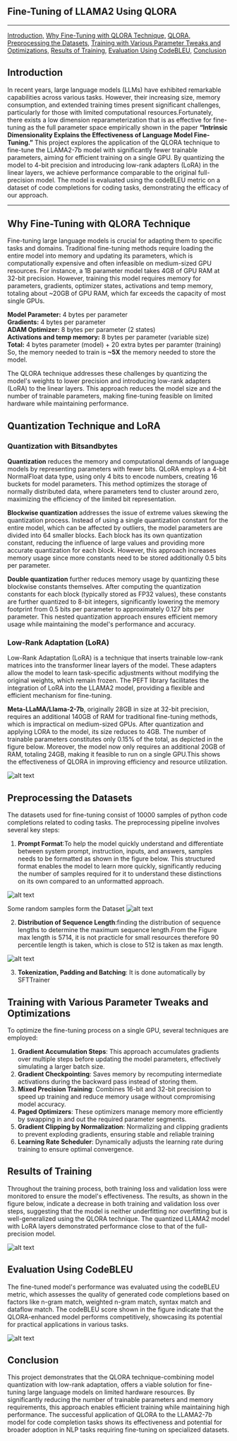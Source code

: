## Fine-Tuning of LLAMA2 Using QLORA

---

[Introduction,](#introduction)
[Why Fine-Tuning with QLORA Technique,](#why-fine-tuning-with-qlora-technique)
[QLORA,](#quantization-technique-and-lora)
[Preprocessing the Datasets,](#preprocessing-the-datasets)
[Training with Various Parameter Tweaks and Optimizations,](#training-with-various-parameter-tweaks-and-optimizations)
[Results of Training,](#results-of-training)
[Evaluation Using CodeBLEU,](#evaluation-using-codebleu)
[Conclusion](#conclusion)

## Introduction

In recent years, large language models (LLMs) have exhibited remarkable capabilities across various tasks. However, their increasing size, memory consumption, and extended training times present significant challenges, particularly for those with limited computational resources.Fortunately, there exists a low dimension reparameterization that is as effective for fine-tuning as the full parameter space empirically shown in the paper **“Intrinsic Dimensionality Explains the Effectiveness of Language Model Fine-Tuning.”** This project explores the application of the QLORA technique to fine-tune the LLAMA2-7b model with significantly fewer trainable parameters, aiming for efficient training on a single GPU. By quantizing the model to 4-bit precision and introducing low-rank adapters (LoRA) in the linear layers, we achieve performance comparable to the original full-precision model. The model is evaluated using the codeBLEU metric on a dataset of code completions for coding tasks, demonstrating the efficacy of our approach.

---

## Why Fine-Tuning with QLORA Technique

Fine-tuning large language models is crucial for adapting them to specific tasks and domains. Traditional fine-tuning methods require loading the entire model into memory and updating its parameters, which is computationally expensive and often infeasible on medium-sized GPU resources. For instance, a 1B parameter model takes 4GB of GPU RAM at 32-bit precision. However, training this model requires memory for parameters, gradients, optimizer states, activations and temp memory, totaling about ~20GB of GPU RAM, which far exceeds the capacity of most single GPUs.

**Model Parameter:** 4 bytes per parameter\
**Gradients:** 4 bytes per parameter\
**ADAM Optimizer:** 8 bytes per parameter (2 states)\
**Activations and temp memory:** 8 bytes per parameter (variable size)\
**Total:** 4 bytes parameter (model) + 20 extra bytes per paramter (training)\
So, the memory needed to train is **~5X** the memory needed to store the model.

The QLORA technique addresses these challenges by quantizing the model's weights to lower precision and introducing low-rank adapters (LoRA) to the linear layers. This approach reduces the model size and the number of trainable parameters, making fine-tuning feasible on limited hardware while maintaining performance.

## Quantization Technique and LoRA

### Quantization with Bitsandbytes

**Quantization** reduces the memory and computational demands of language models by representing parameters with fewer bits. QLoRA employs a 4-bit NormalFloat data type, using only 4 bits to encode numbers, creating 16 buckets for model parameters. This method optimizes the storage of normally distributed data, where parameters tend to cluster around zero, maximizing the efficiency of the limited bit representation.

**Blockwise quantization** addresses the issue of extreme values skewing the quantization process. Instead of using a single quantization constant for the entire model, which can be affected by outliers, the model parameters are divided into 64 smaller blocks. Each block has its own quantization constant, reducing the influence of large values and providing more accurate quantization for each block. However, this approach increases memory usage since more constants need to be stored additionally 0.5 bits per parameter.

**Double quantization** further reduces memory usage by quantizing these blockwise constants themselves. After computing the quantization constants for each block (typically stored as FP32 values), these constants are further quantized to 8-bit integers, significantly lowering the memory footprint from 0.5 bits per parameter to approximately 0.127 bits per parameter. This nested quantization approach ensures efficient memory usage while maintaining the model's performance and accuracy.

### Low-Rank Adaptation (LoRA)

Low-Rank Adaptation (LoRA) is a technique that inserts trainable low-rank matrices into the transformer linear layers of the model. These adapters allow the model to learn task-specific adjustments without modifying the original weights, which remain frozen. The PEFT library facilitates the integration of LoRA into the LLAMA2 model, providing a flexible and efficient mechanism for fine-tuning.

**Meta-LLaMA/Llama-2-7b**, originally 28GB in size at 32-bit precision, requires an additional 140GB of RAM for traditional fine-tuning methods, which is impractical on medium-sized GPUs. After quantization and applying LORA to the model, its size reduces to 4GB. The number of trainable parameters constitutes only 0.15% of the total, as depicted in the figure below. Moreover, the model now only requires an additional 20GB of RAM, totaling 24GB, making it feasible to run on a single GPU.This shows the effectiveness of QLORA in improving efficiency and resource utilization.

![alt text](images/model_size.png)

## Preprocessing the Datasets

The datasets used for fine-tuning consist of 10000 samples of python code completions related to coding tasks. The preprocessing pipeline involves several key steps:

1. **Prompt Format**:To help the model quickly understand and differentiate between system prompt, instruction, inputs, and answers, samples needs to be formatted as shown in the figure below. This structured format enables the model to learn more quickly, significantly reducing the number of samples required for it to understand these distinctions on its own compared to an unformatted approach.

![alt text](images/prompt_format.png)

Some random samples form the Dataset
![alt text](images/Samples.png)

2. **Distribution of Sequence Length**:finding the distribution of sequence lengths to determine the maximum sequence length.From the Figure max length is 5714, it is not practicle for small resources therefore 90 percentile length is taken, which is close to 512 is taken as max length.

![alt text](images/sequence_len's.png)

3. **Tokenization, Padding and Batching**: It is done automatically by SFTTrainer

## Training with Various Parameter Tweaks and Optimizations

To optimize the fine-tuning process on a single GPU, several techniques are employed:

1. **Gradient Accumulation Steps**: This approach accumulates gradients over multiple steps before updating the model parameters, effectively simulating a larger batch size.
2. **Gradient Checkpointing**: Saves memory by recomputing intermediate activations during the backward pass instead of storing them.
3. **Mixed Precision Training**: Combines 16-bit and 32-bit precision to speed up training and reduce memory usage without compromising model accuracy.
4. **Paged Optimizers**: These optimizers manage memory more efficiently by swapping in and out the required parameter segments.
5. **Gradient Clipping by Normalization**: Normalizing and clipping gradients to prevent exploding gradients, ensuring stable and reliable training
6. **Learning Rate Scheduler**: Dynamically adjusts the learning rate during training to ensure optimal convergence.

## Results of Training

Throughout the training process, both training loss and validation loss were monitored to ensure the model's effectiveness. The results, as shown in the figure below, indicate a decrease in both training and validation loss over steps, suggesting that the model is neither underfitting nor overfitting but is well-generalized using the QLORA technique. The quantized LLAMA2 model with LoRA layers demonstrated performance close to that of the full-precision model.

![alt text](images/Trainingresult.png)

## Evaluation Using CodeBLEU

The fine-tuned model's performance was evaluated using the codeBLEU metric, which assesses the quality of generated code completions based on factors like n-gram match, weighted n-gram match, syntax match and dataflow match. The codeBLEU score shown in the figure indicate that the QLORA-enhanced model performs competitively, showcasing its potential for practical applications in various tasks.

![alt text](images/codebleu_score.png)

## Conclusion

This project demonstrates that the QLORA technique-combining model quantization with low-rank adaptation, offers a viable solution for fine-tuning large language models on limited hardware resources. By significantly reducing the number of trainable parameters and memory requirements, this approach enables efficient training while maintaining high performance. The successful application of QLORA to the LLAMA2-7b model for code completion tasks shows its effectiveness and potential for broader adoption in NLP tasks requiring fine-tuning on specialized datasets.
